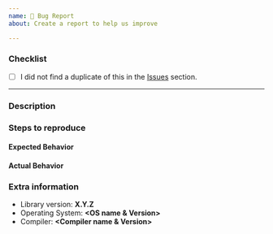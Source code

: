 ```yaml
---
name: 🐛 Bug Report
about: Create a report to help us improve

---
```


### Checklist

- [ ] I did not find a duplicate of this in the
      [Issues](https://github.com/bitwizeshift/msl/issues) section.

----------

### Description
<!--
Describe what you did, what you wanted to happen, and what actually happened.
-->


### Steps to reproduce
<!--
Please provide a minimal set of steps to reproduce the problem.

Usually this means providing a small and self-contained code using
this library, and specifying compiler flags/tools used if relevant.
-->

#### Expected Behavior
<!--
The behavior that was expected.
-->

#### Actual Behavior
<!--
The actual behavior exhibited.
-->

### Extra information
<!--
Fill in any extra information that might be important for your issue.
-->
* Library version: **X.Y.Z**
* Operating System: **<OS name & Version>**
* Compiler: **<Compiler name & Version>**
